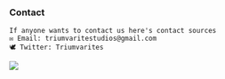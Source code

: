 ### Contact

```
If anyone wants to contact us here's contact sources
✉ Email: triumvaritestudios@gmail.com
🕊 Twitter: Triumvarites
```

![](https://raw.githubusercontent.com/TriumvirateStudios/TriumvirateStudios/main/Untitled.png)
